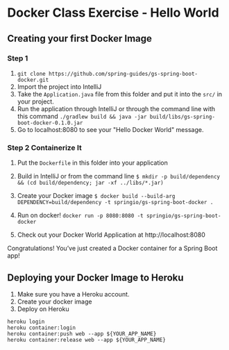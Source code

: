 # Docker Class Exercise - Hello World

## Creating your first Docker Image

### Step 1 
1. `git clone https://github.com/spring-guides/gs-spring-boot-docker.git`
2.  Import the project into IntelliJ
3. Take the `Application.java` file from this folder and put it into the `src/` in your project.
4. Run the application through IntelliJ or through the command line with this command `./gradlew build && java -jar build/libs/gs-spring-boot-docker-0.1.0.jar`
5. Go to localhost:8080 to see your "Hello Docker World" message.

### Step 2 Containerize It
1. Put the `Dockerfile` in this folder into your application
2. Build in IntelliJ or from the command line `$ mkdir -p build/dependency && (cd build/dependency; jar -xf ../libs/*.jar)`
3. Create your Docker image
`$ docker build --build-arg DEPENDENCY=build/dependency -t springio/gs-spring-boot-docker .`
4. Run on docker!
`docker run -p 8080:8080 -t springio/gs-spring-boot-docker`

5. Check out your Docker World Application at http://localhost:8080

Congratulations! You’ve just created a Docker container for a Spring Boot app! 

## Deploying your Docker Image to Heroku

1. Make sure you have a Heroku account.
2. Create your docker image
3. Deploy on Heroku
```
heroku login
heroku container:login
heroku container:push web --app ${YOUR_APP_NAME}
heroku container:release web --app ${YOUR_APP_NAME}
```
